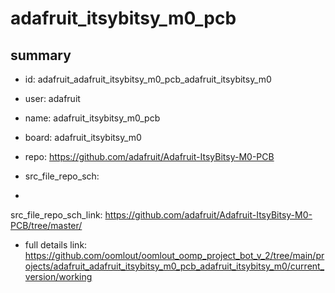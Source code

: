 # adafruit_itsybitsy_m0_pcb
 
## summary 
* id: adafruit_adafruit_itsybitsy_m0_pcb_adafruit_itsybitsy_m0
* user: adafruit
* name: adafruit_itsybitsy_m0_pcb
* board: adafruit_itsybitsy_m0
* repo: https://github.com/adafruit/Adafruit-ItsyBitsy-M0-PCB



* src_file_repo_sch: 
*
 src_file_repo_sch_link: https://github.com/adafruit/Adafruit-ItsyBitsy-M0-PCB/tree/master/
* full details link: https://github.com/oomlout/oomlout_oomp_project_bot_v_2/tree/main/projects/adafruit_adafruit_itsybitsy_m0_pcb_adafruit_itsybitsy_m0/current_version/working  






